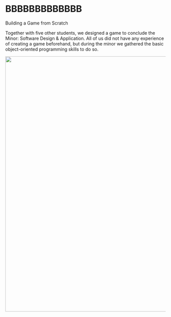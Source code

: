 # BBBBBBBBBBBBB
Building a Game from Scratch 

Together with five other students, we designed a game to conclude the Minor: Software Design & Application. All of us did not have any experience of creating a game beforehand, but during the minor we gathered the basic object-oriented programming skills to do so.

<img align="middle" src="Images/Game.png" width="800">

 <!---
Time-lapse of development of the game: 
!<img src="Images/GameTimeLapse.mp4" width="800">
-->
